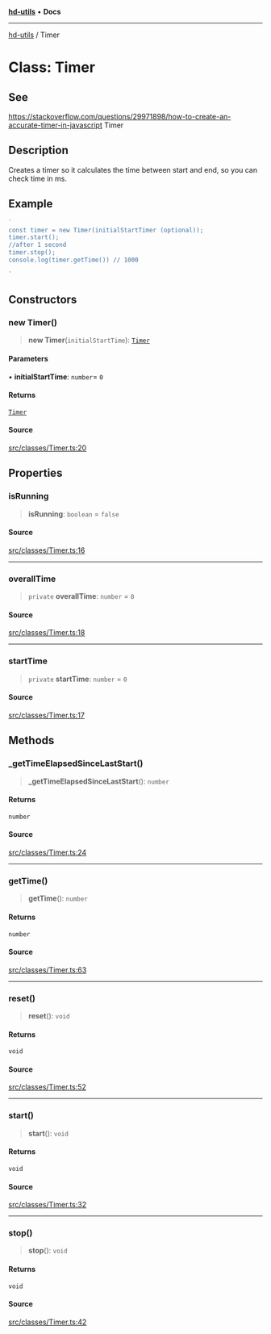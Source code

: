 [**hd-utils**](../README.md) • **Docs**

***

[hd-utils](../globals.md) / Timer

# Class: Timer

## See

https://stackoverflow.com/questions/29971898/how-to-create-an-accurate-timer-in-javascript
 Timer

## Description

Creates a timer so it calculates the time between start and end, so you can
check time in ms.

## Example

```ts
`
const timer = new Timer(initialStartTimer (optional));
timer.start();
//after 1 second
timer.stop();
console.log(timer.getTime()) // 1000

`
```

## Constructors

### new Timer()

> **new Timer**(`initialStartTime`): [`Timer`](Timer.md)

#### Parameters

• **initialStartTime**: `number`= `0`

#### Returns

[`Timer`](Timer.md)

#### Source

[src/classes/Timer.ts:20](https://github.com/AhmadHddad/h-utils/blob/5c76ff5de068cee019fc632d9da2e395721bb48f/src/classes/Timer.ts#L20)

## Properties

### isRunning

> **isRunning**: `boolean` = `false`

#### Source

[src/classes/Timer.ts:16](https://github.com/AhmadHddad/h-utils/blob/5c76ff5de068cee019fc632d9da2e395721bb48f/src/classes/Timer.ts#L16)

***

### overallTime

> `private` **overallTime**: `number` = `0`

#### Source

[src/classes/Timer.ts:18](https://github.com/AhmadHddad/h-utils/blob/5c76ff5de068cee019fc632d9da2e395721bb48f/src/classes/Timer.ts#L18)

***

### startTime

> `private` **startTime**: `number` = `0`

#### Source

[src/classes/Timer.ts:17](https://github.com/AhmadHddad/h-utils/blob/5c76ff5de068cee019fc632d9da2e395721bb48f/src/classes/Timer.ts#L17)

## Methods

### \_getTimeElapsedSinceLastStart()

> **\_getTimeElapsedSinceLastStart**(): `number`

#### Returns

`number`

#### Source

[src/classes/Timer.ts:24](https://github.com/AhmadHddad/h-utils/blob/5c76ff5de068cee019fc632d9da2e395721bb48f/src/classes/Timer.ts#L24)

***

### getTime()

> **getTime**(): `number`

#### Returns

`number`

#### Source

[src/classes/Timer.ts:63](https://github.com/AhmadHddad/h-utils/blob/5c76ff5de068cee019fc632d9da2e395721bb48f/src/classes/Timer.ts#L63)

***

### reset()

> **reset**(): `void`

#### Returns

`void`

#### Source

[src/classes/Timer.ts:52](https://github.com/AhmadHddad/h-utils/blob/5c76ff5de068cee019fc632d9da2e395721bb48f/src/classes/Timer.ts#L52)

***

### start()

> **start**(): `void`

#### Returns

`void`

#### Source

[src/classes/Timer.ts:32](https://github.com/AhmadHddad/h-utils/blob/5c76ff5de068cee019fc632d9da2e395721bb48f/src/classes/Timer.ts#L32)

***

### stop()

> **stop**(): `void`

#### Returns

`void`

#### Source

[src/classes/Timer.ts:42](https://github.com/AhmadHddad/h-utils/blob/5c76ff5de068cee019fc632d9da2e395721bb48f/src/classes/Timer.ts#L42)

